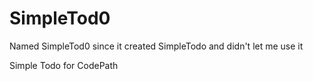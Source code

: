 # SimpleTod0
Named SimpleTod0 since it created SimpleTodo and didn't let me use it


Simple Todo for CodePath
